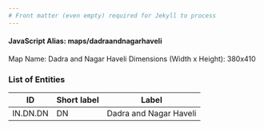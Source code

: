 ```yaml
---
# Front matter (even empty) required for Jekyll to process
---
```


#### JavaScript Alias: maps/dadraandnagarhaveli

Map Name: Dadra and Nagar Haveli
Dimensions (Width x Height): 380x410




### List of Entities

ID | Short label | Label
---|---|---|
IN.DN.DN|DN|Dadra and Nagar Haveli